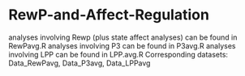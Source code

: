 # RewP-and-Affect-Regulation
analyses involving Rewp (plus state affect analyses) can be found in RewPavg.R
analyses involving P3 can be found in P3avg.R
analyses involving LPP can be found in LPP.avg.R
Corresponding datasets: Data_RewPavg, Data_P3avg, Data_LPPavg
